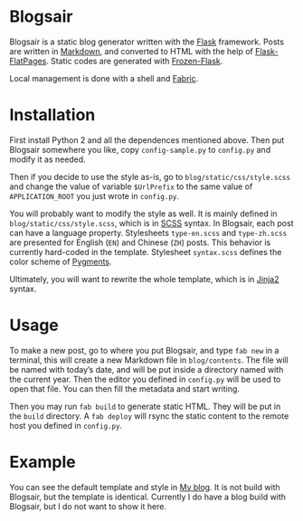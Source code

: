 # Blogsair

Blogsair is a static blog generator written with the
[Flask](http://flask.pocoo.org/) framework.  Posts are written in
[Markdown](http://daringfireball.net/projects/markdown/), and
converted to HTML with the help of
[Flask-FlatPages](http://packages.python.org/Flask-FlatPages/).
Static codes are generated with
[Frozen-Flask](http://packages.python.org/Frozen-Flask/).

Local management is done with a shell and
[Fabric](http://fabfile.org/).

# Installation

First install Python 2 and all the dependences mentioned above.  Then
put Blogsair somewhere you like, copy ``config-sample.py`` to
``config.py`` and modify it as needed.

Then if you decide to use the style as-is, go to
``blog/static/css/style.scss`` and change the value of variable
``$UrlPrefix`` to the same value of ``APPLICATION_ROOT`` you just
wrote in ``config.py``.

You will probably want to modify the style as well.  It is mainly
defined in ``blog/static/css/style.scss``, which is in
[SCSS](http://sass-lang.com/) syntax.  In Blogsair, each post can have
a language property.  Stylesheets ``type-en.scss`` and
``type-zh.scss`` are presented for English (``EN``) and Chinese
(``ZH``) posts.  This behavior is currently hard-coded in the
template.  Stylesheet ``syntax.scss`` defines the color scheme of
[Pygments](http://pygments.org/).

Ultimately, you will want to rewrite the whole template, which is in
[Jinja2](http://jinja.pocoo.org/) syntax.

# Usage

To make a new post, go to where you put Blogsair, and type ``fab new``
in a terminal, this will create a new Markdown file in
``blog/contents``.  The file will be named with today’s date, and will
be put inside a directory named with the current year.  Then the
editor you defined in ``config.py`` will be used to open that file.
You can then fill the metadata and start writing.

Then you may run ``fab build`` to generate static HTML.  They will be
put in the ``build`` directory.  A ``fab deploy`` will rsync the
static content to the remote host you defined in ``config.py``.

# Example

You can see the default template and style in
[My blog](http://darksair.org/blog/).  It is not build with Blogsair,
but the template is identical.  Currently I do have a blog build with
Blogsair, but I do not want to show it here.

